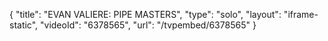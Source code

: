 {
    "title": "EVAN VALIERE: PIPE MASTERS",
    "type": "solo",
    "layout": "iframe-static",
    "videoId": "6378565",
    "url": "\/tvpembed\/6378565"
}